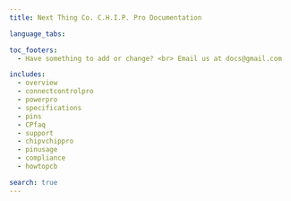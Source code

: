 ```yaml
---
title: Next Thing Co. C.H.I.P. Pro Documentation 

language_tabs:

toc_footers:
  - Have something to add or change? <br> Email us at docs@gmail.com

includes:
  - overview
  - connectcontrolpro
  - powerpro
  - specifications
  - pins
  - CPfaq
  - support
  - chipvchippro
  - pinusage
  - compliance
  - howtopcb

search: true
---
```

